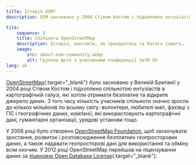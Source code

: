 ```yaml
---
title: Історія OSM?
description: OSM засновано у 2004 Стівом Костом і підхоплено ентузіастами картографічної галузі, щоб мати вільні дані

tile:
    sequence: 5
    title: Спільнота OpenStreetMap
    description: Історія, контакти, як приєднатись та багато іншого…
    image:
        src: about-osm-community.webp
        alt: Групове фото з учасниками конференції SotM US
lang: uk 
---
```


[OpenStreetMap](https://openstreetmap.org){:target="_blank"} було засновано у Великій Британії у 2004 році Стівом Костом і підхоплено спільнотою ентузіастів в картографічній галузі, які хотіли отримати безплатне та відкрите джерело даних. З того часу кількість учасників спільноти значно зросла до кількох мільйонів по всьому світу: волонтери, любителі мап, фахівці з ГІС і географічних даних, компанії, які використовують картографічні дані, гуманітарні організації, урядові установи тощо.

У 2006 році було створено [OpenStreetMap Foundation](/about-osm-community/osm-foundation.md), щоб заохочувати зростання, розвиток і розповсюдження безплатних геопросторових даних, а також надавати геопросторові дані для використання та обміну всім охочим. У 2012 році OpenStreetMap перейшов на ліцензування даних за [ліцензією Open Database License](https://wiki.osmfoundation.org/wiki/Licence){:target="_blank"}.
